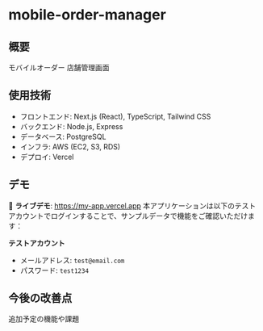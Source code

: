 # mobile-order-manager

## 概要
モバイルオーダー 店舗管理画面

## 使用技術
- フロントエンド: Next.js (React), TypeScript, Tailwind CSS
- バックエンド: Node.js, Express
- データベース: PostgreSQL
- インフラ: AWS (EC2, S3, RDS)
- デプロイ: Vercel

## デモ
🔗 **ライブデモ**: https://my-app.vercel.app
本アプリケーションは以下のテストアカウントでログインすることで、サンプルデータで機能をご確認いただけます：

**テストアカウント**
- メールアドレス: `test@email.com`
- パスワード: `test1234`

## 今後の改善点
追加予定の機能や課題
